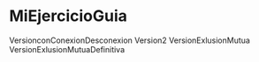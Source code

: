 # MiEjercicioGuia


VersionconConexionDesconexion
Version2
VersionExlusionMutua
VersionExlusionMutuaDefinitiva
